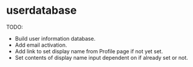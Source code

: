 # userdatabase

TODO:

- Build user information database.
- Add email activation.
- Add link to set display name from Profile page if not yet set.
- Set contents of display name input dependent on if already set or not.
